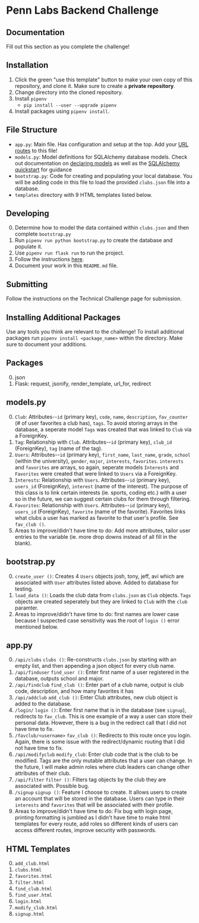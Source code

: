 # Penn Labs Backend Challenge

## Documentation

Fill out this section as you complete the challenge!

## Installation

1. Click the green "use this template" button to make your own copy of this repository, and clone it. Make sure to create a **private repository**.
2. Change directory into the cloned repository.
3. Install `pipenv`
   - `pip install --user --upgrade pipenv`
4. Install packages using `pipenv install`.

## File Structure

- `app.py`: Main file. Has configuration and setup at the top. Add your [URL routes](https://flask.palletsprojects.com/en/1.1.x/quickstart/#routing) to this file!
- `models.py`: Model definitions for SQLAlchemy database models. Check out documentation on [declaring models](https://flask-sqlalchemy.palletsprojects.com/en/2.x/models/) as well as the [SQLAlchemy quickstart](https://flask-sqlalchemy.palletsprojects.com/en/2.x/quickstart/#quickstart) for guidance
- `bootstrap.py`: Code for creating and populating your local database. You will be adding code in this file to load the provided `clubs.json` file into a database.
- `templates` directory with 9 HTML templates listed below.  

## Developing

0. Determine how to model the data contained within `clubs.json` and then complete `bootstrap.py`
1. Run `pipenv run python bootstrap.py` to create the database and populate it.
2. Use `pipenv run flask run` to run the project.
3. Follow the instructions [here](https://www.notion.so/pennlabs/Backend-Challenge-Fall-20-31461f3d91ad4f46adb844b1e112b100).
4. Document your work in this `README.md` file.

## Submitting

Follow the instructions on the Technical Challenge page for submission.

## Installing Additional Packages

Use any tools you think are relevant to the challenge! To install additional packages
run `pipenv install <package_name>` within the directory. Make sure to document your additions.

## Packages
0. json
1. Flask: request, jsonify, render_template, url_for, redirect

## models.py
0. `Club`: Attributes--`id` (primary key), `code`, `name`, `description`, `fav_counter` (# of user favorites a club has), `tags`. To avoid storing arrays in the database, a seperate model `Tags` was created that was linked to `Club` via a ForeignKey. 
1. `Tag`: Relationship with  `Club`. Attributes--`id` (primary key), `club_id` (ForeignKey), `tag` (name of the tag).
2.  `Users`: Attributes--`id` (primary key), `first_name`, `last_name`, `grade`, `school` (within the university), `gender`, `major`, `interests`, `favorites`. `interests` and `favorites` are arrays, so again, seperate models `Interests` and `Favorites` were created that were linked to `Users` via a ForeignKey. 
3.  `Interests`: Relationship with `Users`. Attributes--`id` (primary key), `users_id` (ForeignKey), `interest` (name of the interest). The purpose of this class is to link certain interests (ie. sports, coding etc.) with a user so in the future, we can suggest certain clubs for them through filtering. 
4.  `Favorites`: Relationship with `Users`. Attributes--`id` (primary key), `users_id` (ForeignKey), `favorite` (name of the favorite). Favorites links what clubs a user has marked as favorite to that user's profile. See `fav_club ()`.
5.  Areas to improve/didn't have time to do: Add more attributes, tailor user entries to the variable (ie. more drop downs instead of all fill in the blank). 

## bootstrap.py
0. `create_user ()`: Creates 4  `Users` objects josh, tony, jeff, avi which are associated with `User` attributes listed above. Added to database for testing. 
1. `load_data ()`: Loads the club data from `clubs.json` as `Club` objects. `Tags` objects are created seperately but they are linked to `Club` with the `club` paramter. 
2. Areas to improve/didn't have time to do: first names are lower case because I suspected case sensitivity was the root of `login ()` error mentioned below.

## app.py
0. `/api/clubs` `clubs ()`: Re-constructs `clubs.json` by starting with an empty list, and then appending a json object for every club name. 
1. `/api/finduser` `find_user ()`: Enter first name of a user registered in the database, outputs school and major.
2. `/api/findclub` `find_club ()`: Enter part of a club name, output is club code, description, and how many favorites it has
3. `/api/addclub` `add_club ()`: Enter Club attributes, new club object is added to the database. 
4. `/login/` `login ()`: Enter first name that is in the database (see `signup`), redirects to `fav_club`. This is one example of a way a user can store their personal data. However, there is a bug in the redirect call that I did not have time to fix.
5. `/favclub/<username>` `fav_club ()`: Redirects to this route once you login. Again, there is some issue with the redirect/dynamic routing that I did not have time to fix. 
6. `/api/modifyclub` `modify_club`: Enter club code that is the club to be modified. Tags are the only mutable attributes that a user can change. In the future, I will make admin roles where club leaders can change other attributes of their club.
7. `/api/filter` `filter ()`: Filters tag objects by the club they are associated with. Possible bug.
8. `/signup` `signup ()`: Feature I choose to create. It allows users to create an account that will be stored in the database. Users can type in their `interests` and `favorites` that will be associated with their profile. 
9. Areas to improve/didn't have time to do: Fix bug with login page, printing formatting is jumbled as I didn't have time to make html templates for every route, add roles so different kinds of users can access different routes, improve security with passwords.

## HTML Templates
0. `add_club.html`
1. `clubs.html`
2. `favorites.html`
3. `filter.html`
4. `find_club.html`
5. `find_user.html`
6. `login.html`
7. `modify_club.html`
8. `signup.html`
